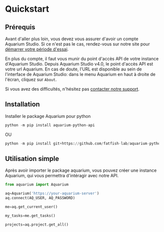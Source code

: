 # Quickstart

## Prérequis

Avant d'aller plus loin, vous devez vous assurer d'avoir un compte Aquarium Studio. Si ce n'est pas le cas, rendez-vous sur notre site pour [démarrer votre période d'essai](https://fatfi.sh/aquarium/offres).

En plus du compte, il faut vous munir du point d'accès API de votre instance d'Aquarium Studio. Depuis Aquarium Studio v4.0, le point d'accès API est votre url Aquarium. En cas de doute, l'URL est disponible au sein de l'interface de Aquarium Studio: dans le menu Aquarium en haut à droite de l'écran, cliquez sur `About`.

Si vous avez des difficultés, n'hésitez pas [contacter notre support](support.md).

## Installation

Installer le package Aquarium pour python

```python
python -m pip install aquarium-python-api
```
OU
```python
python -m pip install git+https://github.com/fatfish-lab/aquarium-python-api.git
```
## Utilisation simple

Après avoir importer le package aquarium, vous pouvez créer une instance Aquarium, qui vous permettra d'intéragir avec notre API.

```python
from aquarium import Aquarium

aq=Aquarium('https://your-aquarium-server')
aq.connect(AQ_USER, AQ_PASSWORD)

me=aq.get_current_user()

my_tasks=me.get_tasks()

projects=aq.project.get_all()
```